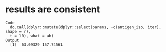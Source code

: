 # results are consistent

    Code
      do.call(dplyr::mutate(dplyr::select(params, -c(antigen_iso, iter), shape = r),
      t = 10), what = ab)
    Output
      [1]  63.09329 157.74561

